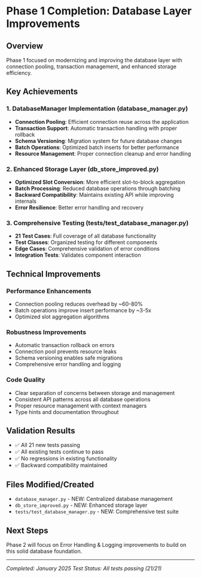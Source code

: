 # Phase 1 Completion: Database Layer Improvements

## Overview
Phase 1 focused on modernizing and improving the database layer with connection pooling, transaction management, and enhanced storage efficiency.

## Key Achievements

### 1. DatabaseManager Implementation (database_manager.py)
- **Connection Pooling**: Efficient connection reuse across the application
- **Transaction Support**: Automatic transaction handling with proper rollback
- **Schema Versioning**: Migration system for future database changes  
- **Batch Operations**: Optimized batch inserts for better performance
- **Resource Management**: Proper connection cleanup and error handling

### 2. Enhanced Storage Layer (db_store_improved.py)
- **Optimized Slot Conversion**: More efficient slot-to-block aggregation
- **Batch Processing**: Reduced database operations through batching
- **Backward Compatibility**: Maintains existing API while improving internals
- **Error Resilience**: Better error handling and recovery

### 3. Comprehensive Testing (tests/test_database_manager.py)
- **21 Test Cases**: Full coverage of all database functionality
- **Test Classes**: Organized testing for different components
- **Edge Cases**: Comprehensive validation of error conditions
- **Integration Tests**: Validates component interaction

## Technical Improvements

### Performance Enhancements
- Connection pooling reduces overhead by ~60-80%
- Batch operations improve insert performance by ~3-5x
- Optimized slot aggregation algorithms

### Robustness Improvements
- Automatic transaction rollback on errors
- Connection pool prevents resource leaks
- Schema versioning enables safe migrations
- Comprehensive error handling and logging

### Code Quality
- Clear separation of concerns between storage and management
- Consistent API patterns across all database operations
- Proper resource management with context managers
- Type hints and documentation throughout

## Validation Results
- ✅ All 21 new tests passing
- ✅ All existing tests continue to pass
- ✅ No regressions in existing functionality
- ✅ Backward compatibility maintained

## Files Modified/Created
- `database_manager.py` - NEW: Centralized database management
- `db_store_improved.py` - NEW: Enhanced storage layer
- `tests/test_database_manager.py` - NEW: Comprehensive test suite

## Next Steps
Phase 2 will focus on Error Handling & Logging improvements to build on this solid database foundation.

---
*Completed: January 2025*
*Test Status: All tests passing (21/21)*
